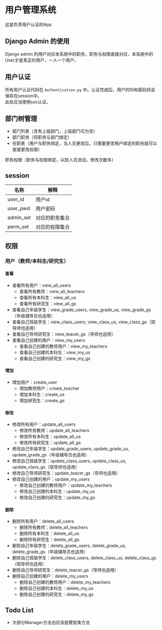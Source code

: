 # 用户管理系统
这是负责用户认证的App

## Django Admin 的使用
Django admin 的用户对应本系统中的职务，职务与权限直接对应，本系统中的User才是真正的用户，一人一个用户。

## 用户认证
所有用户认证代码在 `Authentication.py` 中。认证完成后，用户的ID和密码将会保存在session中。  
此处应当使用sso认证。


## 部门树管理
- 部门列表（含有上级部门，上级部门可为空）
- 部门职务（将职务与部门绑定）
- 任职表（用户与职务绑定，当人员更改后，只需要更改用户绑定的职务就可以直接更改权限）

职务权限（职务与权限绑定，以防人员流动，修改次数多）

## session
|名称|解释|
|---|---|
|user_id|用户id|
|user_pwd|用户密码|
|admin_set|对应的职务集合|
|perm_set|对应的权限集合|

## 权限
### 用户（教师/本科生/研究生）
#### 查看
- 查看所有用户：view_all_users
    - 查看所有教师：view_all_teachers
    - 查看所有本科生：view_all_us
    - 查看所有研究生：view_all_gs
- 查看自己年级学生：view_grade_users, view_grade_us, view_grade_gs（年级辅导员也适用）
- 查看自己班级学生：view_class_users, view_class_us, view_class_gs（班导师也适用）
- 查看自己导师研究生：view_teacer_gs（导师也适用）
- 查看自己创建的用户：view_my_users
    - 查看自己创建的教师用户：view_my_teachers
    - 查看自己创建的本科生：view_my_us
    - 查看自己创建的研究生：view_my_gs
#### 增加
- 增加用户：create_user
    - 增加教师用户：create_teacher
    - 增加本科生：create_us
    - 增加研究生：create_gs
#### 修改
- 修改所有用户：update_all_users
    - 修改所有教师：update_all_teachers
    - 修改所有本科生：update_all_us
    - 修改所有研究生：update_all_gs
- 修改自己年级学生：update_grade_users, update_grade_us, update_grade_gs（年级辅导员也适用）
- 修改自己班级学生：update_class_users, update_class_us, update_class_gs（班导师也适用）
- 修改自己导师研究生：update_teacer_gs（导师也适用）
- 修改自己创建的用户：update_my_users
    - 修改自己创建的教师用户：update_my_teachers
    - 修改自己创建的本科生：update_my_us
    - 修改自己创建的研究生：update_my_gs
#### 删除
- 删除所有用户：delete_all_users
    - 删除所有教师：delete_all_teachers
    - 删除所有本科生：delete_all_us
    - 删除所有研究生：delete_all_gs
- 删除自己年级学生：delete_grade_users, delete_grade_us, delete_grade_gs（年级辅导员也适用）
- 删除自己班级学生：delete_class_users, delete_class_us, delete_class_gs（班导师也适用）
- 删除自己导师研究生：delete_teacer_gs（导师也适用）
- 删除自己创建的用户：delete_my_users
    - 删除自己创建的教师用户：delete_my_teachers
    - 删除自己创建的本科生：delete_my_us
    - 删除自己创建的研究生：delete_my_gs

## Todo List
- 大部分Manager方法也应该是模型类方法